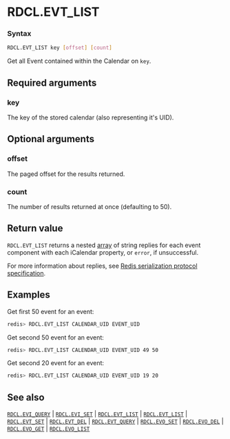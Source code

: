 # RDCL.EVT_LIST

### Syntax
```bash
RDCL.EVT_LIST key [offset] [count]
```

Get all Event contained within the Calendar on `key`.

## Required arguments

### key
The key of the stored calendar (also representing it's UID).

## Optional arguments

### offset
The paged offset for the results returned.

### count
The number of results returned at once (defaulting to 50).

## Return value 

`RDCL.EVT_LIST` returns a nested [array](https://redis.io/docs/reference/protocol-spec/#arrays) of string replies for each event component with each iCalendar property, or `error`, if unsuccessful.

For more information about replies, see [Redis serialization protocol specification](https://redis.io/docs/reference/protocol-spec).

## Examples

Get first 50 event for an event:
```bash
redis> RDCL.EVT_LIST CALENDAR_UID EVENT_UID
```

Get second 50 event for an event:
```bash
redis> RDCL.EVT_LIST CALENDAR_UID EVENT_UID 49 50
```

Get second 20 event for an event:
```bash
redis> RDCL.EVT_LIST CALENDAR_UID EVENT_UID 19 20
```

## See also

[`RDCL.EVI_QUERY`](rdcl.evi_query.md) | [`RDCL.EVI_SET`](rdcl.evi_set.md) | [`RDCL.EVT_LIST`](rdcl.evt_list.md) | [`RDCL.EVT_LIST`](rdcl.evt_list.md) | [`RDCL.EVT_SET`](rdcl.evt_set.md) | [`RDCL.EVT_DEL`](rdcl.evt_del.md) | [`RDCL.EVT_QUERY`](rdcl.evt_query.md) | [`RDCL.EVO_SET`](rdcl.evo_set.md) | [`RDCL.EVO_DEL`](rdcl.evo_del.md) | [`RDCL.EVO_GET`](rdcl.evo_get.md) | [`RDCL.EVO_LIST`](rdcl.evo_list.md)
